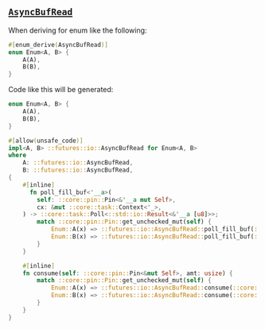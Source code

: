 ## [`AsyncBufRead`](https://docs.rs/futures-preview/0.3.0-alpha.19/futures/io/trait.AsyncBufRead.html)

When deriving for enum like the following:

```rust
#[enum_derive(AsyncBufRead)]
enum Enum<A, B> {
    A(A),
    B(B),
}
```

Code like this will be generated:

```rust
enum Enum<A, B> {
    A(A),
    B(B),
}

#[allow(unsafe_code)]
impl<A, B> ::futures::io::AsyncBufRead for Enum<A, B>
where
    A: ::futures::io::AsyncBufRead,
    B: ::futures::io::AsyncBufRead,
{
    #[inline]
      fn poll_fill_buf<'__a>(
        self: ::core::pin::Pin<&'__a mut Self>,
        cx: &mut ::core::task::Context<'_>,
    ) -> ::core::task::Poll<::std::io::Result<&'__a [u8]>>;
        match ::core::pin::Pin::get_unchecked_mut(self) {
            Enum::A(x) => ::futures::io::AsyncBufRead::poll_fill_buf(::core::pin::Pin::new_unchecked(x), cx),
            Enum::B(x) => ::futures::io::AsyncBufRead::poll_fill_buf(::core::pin::Pin::new_unchecked(x), cx),
        }
    }

    #[inline]
    fn consume(self: ::core::pin::Pin<&mut Self>, amt: usize) {
        match ::core::pin::Pin::get_unchecked_mut(self) {
            Enum::A(x) => ::futures::io::AsyncBufRead::consume(::core::pin::Pin::new_unchecked(x), amt),
            Enum::B(x) => ::futures::io::AsyncBufRead::consume(::core::pin::Pin::new_unchecked(x), amt),
        }
    }
}
```
